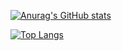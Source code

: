 [![Anurag's GitHub stats](https://github-readme-stats.vercel.app/api?username=b1narypoet&show_icons=true&theme=neon)](https://github.com/anuraghazra/github-readme-stats)

[![Top Langs](https://github-readme-stats.vercel.app/api/top-langs/?username=b1narypoet&layout=donut-vertical&theme=shades-of-purple)](https://github.com/anuraghazra/github-readme-stats)

